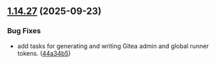 ## [1.14.27](https://github.com/arpanrec/arpanrec.nebula/compare/1.14.26...1.14.27) (2025-09-23)


### Bug Fixes

* add tasks for generating and writing Gitea admin and global runner tokens. ([44a34b5](https://github.com/arpanrec/arpanrec.nebula/commit/44a34b545d3b8c7f84ec27496e21f105e7ddce24))
